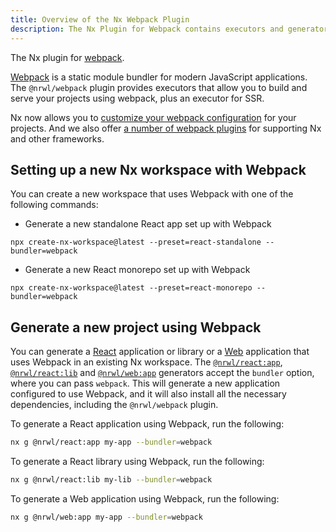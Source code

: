 ```yaml
---
title: Overview of the Nx Webpack Plugin
description: The Nx Plugin for Webpack contains executors and generators that support building applications using Webpack.
---
```


The Nx plugin for [webpack](https://webpack.js.org/).

[Webpack](https://webpack.js.org/) is a static module bundler for modern JavaScript applications. The `@nrwl/webpack` plugin provides executors that allow you to build and serve your projects using webpack, plus an executor for SSR.

Nx now allows you to [customize your webpack configuration](/packages/webpack/documents/webpack-config-setup) for your projects. And we also offer [a number of webpack plugins](/packages/webpack/documents/webpack-plugins) for supporting Nx and other frameworks.

## Setting up a new Nx workspace with Webpack

You can create a new workspace that uses Webpack with one of the following commands:

- Generate a new standalone React app set up with Webpack

```shell
npx create-nx-workspace@latest --preset=react-standalone --bundler=webpack
```

- Generate a new React monorepo set up with Webpack

```shell
npx create-nx-workspace@latest --preset=react-monorepo --bundler=webpack
```

## Generate a new project using Webpack

You can generate a [React](/packages/react) application or library or a [Web](/packages/web) application that uses Webpack in an existing Nx workspace. The [`@nrwl/react:app`](/packages/react/generators/application), [`@nrwl/react:lib`](/packages/react/generators/library) and [`@nrwl/web:app`](/packages/web/generators/application) generators accept the `bundler` option, where you can pass `webpack`. This will generate a new application configured to use Webpack, and it will also install all the necessary dependencies, including the `@nrwl/webpack` plugin.

To generate a React application using Webpack, run the following:

```bash
nx g @nrwl/react:app my-app --bundler=webpack
```

To generate a React library using Webpack, run the following:

```bash
nx g @nrwl/react:lib my-lib --bundler=webpack
```

To generate a Web application using Webpack, run the following:

```bash
nx g @nrwl/web:app my-app --bundler=webpack
```
